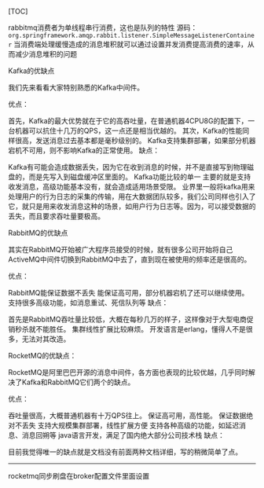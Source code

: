 [TOC]


rabbitmq消费者为单线程串行消费，这也是队列的特性
源码：
`org.springframework.amqp.rabbit.listener.SimpleMessageListenerContainer`
当消费端处理缓慢造成的消息堆积就可以通过设置并发消费提高消费的速率，从而减少消息堆积的问题


Kafka的优缺点

我们先来看看大家特别熟悉的Kafka中间件。

优点：

首先，Kafka的最大优势就在于它的高吞吐量，在普通机器4CPU8G的配置下，一台机器可以抗住十几万的QPS，这一点还是相当优越的。
其次，Kafka的性能同样很高，发送消息过去基本都是毫秒级别的。
Kafka支持集群部署，如果部分机器宕机不可用，则不影响Kafka的正常使用。
缺点：

Kafka有可能会造成数据丢失，因为它在收到消息的时候，并不是直接写到物理磁盘的，而是先写入到磁盘缓冲区里面的。
Kafka功能比较的单一 主要的就是支持收发消息，高级功能基本没有，就会造成适用场景受限。
业界里一般将kafka用来处理用户的行为日志的采集的传输，用在大数据团队较多，我们公司同样也引入了它，就只是用来收发消息这种的场景，如用户行为日志等。因为，可以接受数据的丢失，而且要求吞吐量要极高。


RabbitMQ的优缺点

其实在RabbitMQ开始被广大程序员接受的时候，就有很多公司开始将自己ActiveMQ中间件切换到RabbitMQ中去了，直到现在被使用的频率还是很高的。

优点：

RabbitMQ能保证数据不丢失
能保证高可用，部分机器宕机了还可以继续使用。
支持很多高级功能，如消息重试、死信队列等
缺点：

首先是RabbitMQ吞吐量比较低，大概在每秒几万的样子，这样像对于大型电商促销秒杀就不能胜任。
集群线性扩展比较麻烦。
开发语言是erlang，懂得人不是很多，无法对其改造。


RocketMQ的优缺点：

RocketMQ是阿里巴巴开源的消息中间件，各方面也表现的比较优越，几乎同时解决了Kafka和RabbitMQ它们两个的缺点。

优点：

吞吐量很高，大概普通机器有十万QPS往上。
保证高可用，高性能。
保证数据绝对不丢失
支持大规模集群部署，线性扩展方便
支持各种高级的功能，如延迟消息、消息回朔等
java语言开发，满足了国内绝大部分公司技术栈
缺点：

目前我觉得唯一的缺点就是文档没有前面两种文档详细，写的稍微简单了点。

---

rocketmq同步刷盘在broker配置文件里面设置